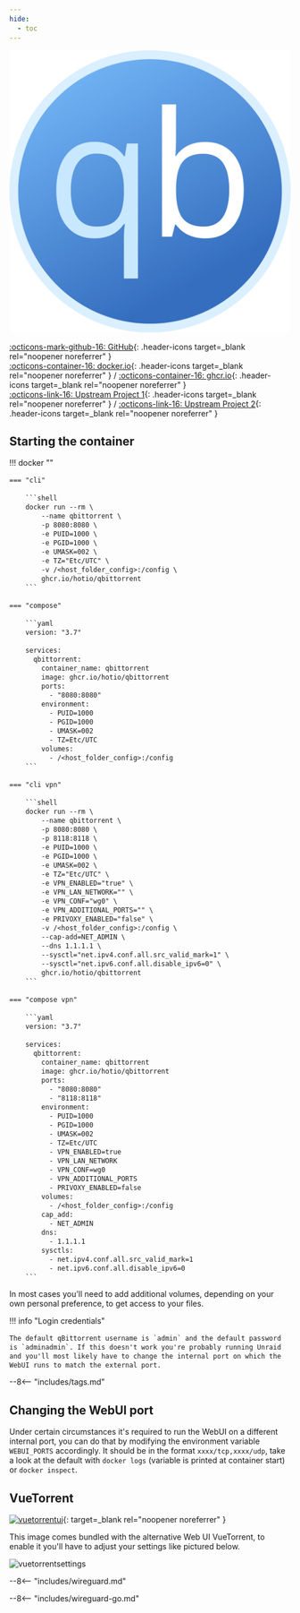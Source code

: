 ```yaml
---
hide:
  - toc
---
```


<div class="image-logo"><img src="/img/image-logos/qbittorrent.svg" alt="logo"></div>

[:octicons-mark-github-16: GitHub](https://github.com/hotio/qbittorrent){: .header-icons target=_blank rel="noopener noreferrer" }  
[:octicons-container-16: docker.io](https://hub.docker.com/r/hotio/qbittorrent){: .header-icons target=_blank rel="noopener noreferrer" }
 / [:octicons-container-16: ghcr.io](https://github.com/orgs/hotio/packages/container/package/qbittorrent){: .header-icons target=_blank rel="noopener noreferrer" }  
[:octicons-link-16: Upstream Project 1](https://github.com/qbittorrent/qbittorrent){: .header-icons target=_blank rel="noopener noreferrer" }
 / [:octicons-link-16: Upstream Project 2](https://github.com/WDaan/VueTorrent){: .header-icons target=_blank rel="noopener noreferrer" }

## Starting the container

!!! docker ""

    === "cli"

        ```shell
        docker run --rm \
            --name qbittorrent \
            -p 8080:8080 \
            -e PUID=1000 \
            -e PGID=1000 \
            -e UMASK=002 \
            -e TZ="Etc/UTC" \
            -v /<host_folder_config>:/config \
            ghcr.io/hotio/qbittorrent
        ```

    === "compose"

        ```yaml
        version: "3.7"

        services:
          qbittorrent:
            container_name: qbittorrent
            image: ghcr.io/hotio/qbittorrent
            ports:
              - "8080:8080"
            environment:
              - PUID=1000
              - PGID=1000
              - UMASK=002
              - TZ=Etc/UTC
            volumes:
              - /<host_folder_config>:/config
        ```

    === "cli vpn"

        ```shell
        docker run --rm \
            --name qbittorrent \
            -p 8080:8080 \
            -p 8118:8118 \
            -e PUID=1000 \
            -e PGID=1000 \
            -e UMASK=002 \
            -e TZ="Etc/UTC" \
            -e VPN_ENABLED="true" \
            -e VPN_LAN_NETWORK="" \
            -e VPN_CONF="wg0" \
            -e VPN_ADDITIONAL_PORTS="" \
            -e PRIVOXY_ENABLED="false" \
            -v /<host_folder_config>:/config \
            --cap-add=NET_ADMIN \
            --dns 1.1.1.1 \
            --sysctl="net.ipv4.conf.all.src_valid_mark=1" \
            --sysctl="net.ipv6.conf.all.disable_ipv6=0" \
            ghcr.io/hotio/qbittorrent
        ```

    === "compose vpn"

        ```yaml
        version: "3.7"

        services:
          qbittorrent:
            container_name: qbittorrent
            image: ghcr.io/hotio/qbittorrent
            ports:
              - "8080:8080"
              - "8118:8118"
            environment:
              - PUID=1000
              - PGID=1000
              - UMASK=002
              - TZ=Etc/UTC
              - VPN_ENABLED=true
              - VPN_LAN_NETWORK
              - VPN_CONF=wg0
              - VPN_ADDITIONAL_PORTS
              - PRIVOXY_ENABLED=false
            volumes:
              - /<host_folder_config>:/config
            cap_add:
              - NET_ADMIN
            dns:
              - 1.1.1.1
            sysctls:
              - net.ipv4.conf.all.src_valid_mark=1
              - net.ipv6.conf.all.disable_ipv6=0
        ```

In most cases you'll need to add additional volumes, depending on your own personal preference, to get access to your files.

!!! info "Login credentials"

    The default qBittorrent username is `admin` and the default password is `adminadmin`. If this doesn't work you're probably running Unraid and you'll most likely have to change the internal port on which the WebUI runs to match the external port.

--8<-- "includes/tags.md"

## Changing the WebUI port

Under certain circumstances it's required to run the WebUI on a different internal port, you can do that by modifying the environment variable `WEBUI_PORTS` accordingly. It should be in the format `xxxx/tcp,xxxx/udp`, take a look at the default with `docker logs` (variable is printed at container start) or `docker inspect`.

## VueTorrent

[<img src="/img/vuetorrentui.png" alt="vuetorrentui">](https://github.com/WDaan/VueTorrent){: target=_blank rel="noopener noreferrer" }

This image comes bundled with the alternative Web UI VueTorrent, to enable it you'll have to adjust your settings like pictured below.

<img src="/img/vuetorrentsettings.png" alt="vuetorrentsettings" width="300">

--8<-- "includes/wireguard.md"

--8<-- "includes/wireguard-go.md"

